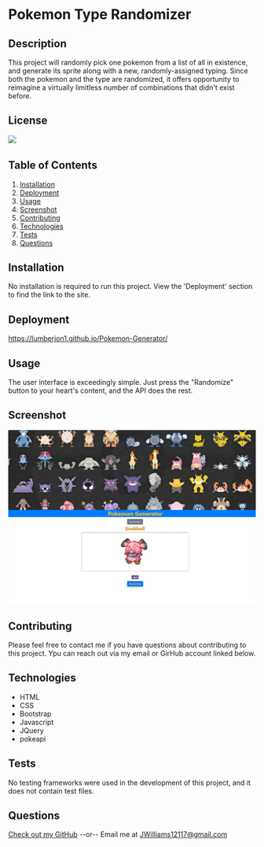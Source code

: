 # Pokemon Type Randomizer
  ## Description
  This project will randomly pick one pokemon from a list of all in existence, and generate its sprite along with a new, randomly-assigned typing.  Since both the pokemon and the type are randomized, it offers opportunity to reimagine a virtually limitless number of combinations that didn't exist before.

  ## License
  [<img src="https://img.shields.io/badge/License-MIT-blue.svg?logo=LOGO">](LINK)

  ## Table of Contents
  1. [Installation](#Installation)
  2. [Deployment](#Deployment)
  3. [Usage](#Usage)
  4. [Screenshot](#Screenshot)
  5. [Contributing](#Contributing)
  6. [Technologies](#Technologies)
  7. [Tests](#Tests)
  8. [Questions](#Questions)

  ## Installation
  No installation is required to run this project.  View the 'Deployment' section to find the link to the site.

  ## Deployment
  https://lumberjon1.github.io/Pokemon-Generator/

  ## Usage
  The user interface is exceedingly simple.  Just press the "Randomize" button to your heart's content, and the API does the rest.

  ## Screenshot
  ![Screenshot](./assets/images/screenshot.JPG)

  ## Contributing
  Please feel free to contact me if you have questions about contributing to this project.  Ypu can reach out via my email or GirHub account linked below.

  ## Technologies
  * HTML
  * CSS
  * Bootstrap
  * Javascript
  * JQuery
  * pokeapi

  ## Tests
  No testing frameworks were used in the development of this project, and it does not contain test files.

  ## Questions
  [Check out my GitHub](https://github.com/LumberJon1)
  --or--
  Email me at JWilliams12117@gmail.com